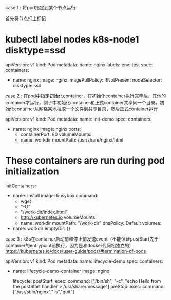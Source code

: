 case 1 : 将pod指定到某个节点运行

首先将节点打上标记
# kubectl label nodes k8s-node1 disktype=ssd

apiVersion: v1
kind: Pod
metadata:
  name: nginx
  labels:
    env: test
spec:
  containers:
  - name: nginx
    image: nginx
    imagePullPolicy: IfNotPresent
  nodeSelector:
    disktype: ssd

case 2 :  在pod中指定初始化container，在初始化container执行完毕后，其他的container才运行，例子中初始化container和正式container共享同一个目录，初始化container从网络某地拉取一个文件到共享目录，然后正式container运行

apiVersion: v1
kind: Pod
metadata:
  name: init-demo
spec:
  containers:
  - name: nginx
    image: nginx
    ports:
    - containerPort: 80
    volumeMounts:
    - name: workdir
      mountPath: /usr/share/nginx/html
  # These containers are run during pod initialization
  initContainers:
  - name: install
    image: busybox
    command:
    - wget
    - "-O"
    - "/work-dir/index.html"
    - http://kubernetes.io
    volumeMounts:
    - name: workdir
      mountPath: "/work-dir"
  dnsPolicy: Default
  volumes:
  - name: workdir
    emptyDir: {}


case 3 : k8s在container启动前和停止前发送event（不能保证postStart先于container的entrypoint前执行，因为是和docker代码相独立的）
https://kubernetes.io/docs/user-guide/pods/#termination-of-pods

apiVersion: v1
kind: Pod
metadata:
  name: lifecycle-demo
spec:
  containers:
  - name: lifecycle-demo-container
    image: nginx

    lifecycle:
      postStart:
        exec:
          command: ["/bin/sh", "-c", "echo Hello from the postStart handler > /usr/share/message"]
      preStop:
        exec:
          command: ["/usr/sbin/nginx","-s","quit"]
